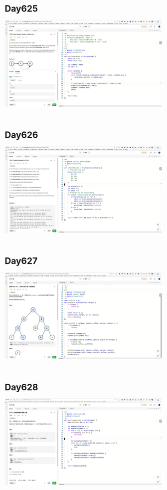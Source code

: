 # Day625

![day625](2304img.assets/day625.png)

&nbsp;

# Day626

![day626](2304img.assets/day626.png)

&nbsp;

# Day627

![day627](2304img.assets/day627.png)

&nbsp;

# Day628

![day628](2304img.assets/day628.png)